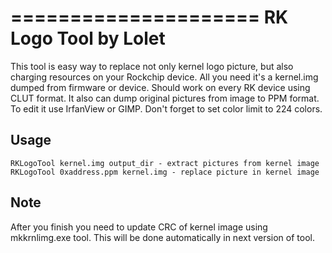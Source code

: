=====================
RK Logo Tool by Lolet
=====================

This tool is easy way to replace not only kernel logo picture, but also charging resources on your Rockchip device. All you need it's a kernel.img dumped from firmware or device. Should work on every RK device using CLUT format. It also can dump original pictures from image to PPM format. To edit it use IrfanView or GIMP. Don't forget to set color limit to 224 colors.

Usage
-------------------------
```
RKLogoTool kernel.img output_dir - extract pictures from kernel image
RKLogoTool 0xaddress.ppm kernel.img - replace picture in kernel image
```

Note
-------------------------
After you finish you need to update CRC of kernel image using mkkrnlimg.exe tool. This will be done automatically in next version of tool.
